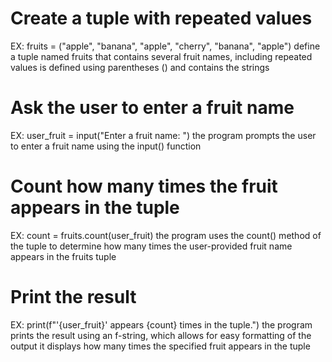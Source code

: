 # Create a tuple with repeated values
EX: fruits = ("apple", "banana", "apple", "cherry", "banana", "apple")
define a tuple named fruits that contains several fruit names, including repeated values
is defined using parentheses () and contains the strings

# Ask the user to enter a fruit name
EX: user_fruit = input("Enter a fruit name: ")
the program prompts the user to enter a fruit name using the input() function

# Count how many times the fruit appears in the tuple
EX: count = fruits.count(user_fruit)
the program uses the count() method of the tuple to determine 
how many times the user-provided fruit name appears in the fruits tuple

# Print the result
EX: print(f"'{user_fruit}' appears {count} times in the tuple.")
the program prints the result using an f-string, which allows for easy formatting of the output
it displays how many times the specified fruit appears in the tuple
